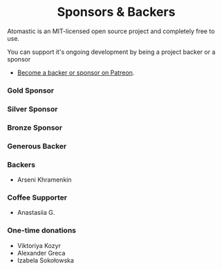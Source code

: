 <h1 align="center">Sponsors &amp; Backers</h1>

Atomastic is an MIT-licensed open source project and completely free to use.

You can support it's ongoing development by being a project backer or a sponsor

* [Become a backer or sponsor on Patreon](https://www.patreon.com/awilum).

### Gold Sponsor

### Silver Sponsor

### Bronze Sponsor

### Generous Backer

### Backers
* Arseni Khramenkin

### Coffee Supporter
* Anastasiia G.

### One-time donations
* Viktoriya Kozyr
* Alexander Greca
* Izabela Sokołowska
